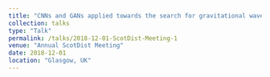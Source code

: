 ```yaml
---
title: "CNNs and GANs applied towards the search for gravitational waves"
collection: talks
type: "Talk"
permalink: /talks/2018-12-01-ScotDist-Meeting-1
venue: "Annual ScotDist Meeting"
date: 2018-12-01
location: "Glasgow, UK"
---
```


